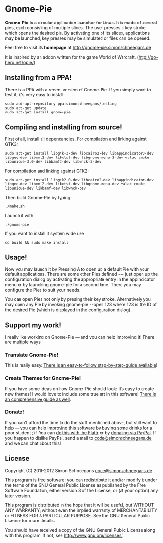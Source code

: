 Gnome-Pie
======

**Gnome-Pie** is a circular application launcher for Linux. It is made of several pies, each consisting of multiple slices. The user presses a key stroke which opens the desired pie. By activating one of its slices, applications may be launched, key presses may be simulated or files can be opened.

Feel free to visit its **homepage** at http://gnome-pie.simonschneegans.de

It is inspired by an addon written for the game World of Warcraft.
(http://go-hero.net/opie/)

## Installing from a PPA!

There is a PPA with a recent version of Gnome-Pie. If you simply want to test it, it's very easy to install:

~~~~
sudo add-apt-repository ppa:simonschneegans/testing
sudo apt-get update
sudo apt-get install gnome-pie
~~~~

## Compiling and installing from source!

First of all, install all dependancies. For compilation and linking against GTK3:

~~~~
sudo apt-get install libgtk-3-dev libcairo2-dev libappindicator3-dev libgee-dev libxml2-dev libxtst-dev libgnome-menu-3-dev valac cmake libunique-3.0-dev libbamf3-dev libwnck-3-dev
~~~~

For compilation and linking against GTK2:

~~~~
sudo apt-get install libgtk2.0-dev libcairo2-dev libappindicator-dev libgee-dev libxml2-dev libxtst-dev libgnome-menu-dev valac cmake libunique-dev libbamf-dev libwnck-dev
~~~~

Then build  Gnome-Pie by typing:

~~~~
./make.sh
~~~~

Launch it with 

~~~~
./gnome-pie
~~~~

If you want to install it system wide use

~~~~
cd build && sudo make install
~~~~

## Usage!

Now you may launch it by Pressing <ctrl><Alt>A to open up a default Pie with your default applications. There are some other Pies defined --- just open up the configuration dialog by activating the appropriate entry in the appindicator menu or by launching gnome-pie for a second time. There you may configure the Pies to suit your needs.

You can open Pies not only by presing their key stroke. Alternatively you may open any Pie by invoking gnome-pie --open 123 where 123 is the ID of the desired Pie (which is displayed in the configuration dialog).

## Support my work!

I really like working on Gnome-Pie — and you can help improving it! There are multiple ways:

### Translate Gnome-Pie!

This is really easy: [There is an easy-to-follow step-by-step-guide available](http://www.simonschneegans.de/?p=439)!

### Create Themes for Gnome-Pie!

If you have some ideas on how Gnome-Pie should look: It’s easy to create new themes! I would love to include some true art in this software! [There is an comprehensive guide as well](http://www.simonschneegans.de/?p=246).

### Donate!

If you can’t afford the time to do the stuff mentioned above, but still want to help — you can help improving this software by buying some drinks for a poor student ;) ! You can [do this with the Flattr](https://flattr.com/submit/auto?user_id=Simmesimme&url=https://github.com/Simmesimme/Gnome-Pie&title=Gnome-Pie&language=&tags=github&category=software) or by [donating via PayPal](https://www.paypal.com/cgi-bin/webscr?cmd=_s-xclick&hosted_button_id=X65SUVC4ZTQSC). If you happen to dislike PayPal, send a mail to code@simonschneegans.de and we can chat about this!

## License

Copyright (C) 2011-2012 Simon Schneegans <code@simonschneegans.de>

This program is free software: you can redistribute it and/or modify it under the terms of the GNU General Public License as published by the Free Software Foundation, either version 3 of the License, or (at your option) any later version.

This program is distributed in the hope that it will be useful, but WITHOUT ANY WARRANTY; without even the implied warranty of MERCHANTABILITY or FITNESS FOR A PARTICULAR PURPOSE.  See the GNU General Public License for more details.

You should have received a copy of the GNU General Public License along with this program.  If not, see <http://www.gnu.org/licenses/>.
